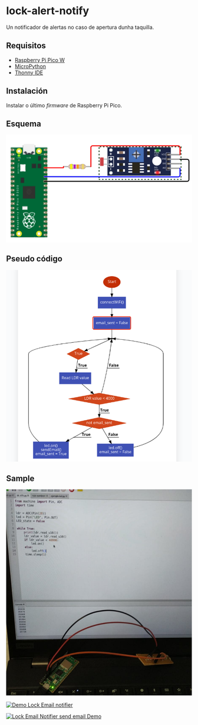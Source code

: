 # lock-alert-notify

Un notificador de alertas no caso de apertura dunha taquilla.

## Requisitos

- [Raspberry Pi Pico W](https://www.raspberrypi.com/products/raspberry-pi-pico/)
- [MicroPython](https://micropython.org/)
- [Thonny IDE](https://thonny.org/)

## Instalación

Instalar o último _firmware_ de Raspberry Pi Pico.

## Esquema

![Esquema](resources/esquema.png)

## Pseudo código

![Diagrama de Flow](resources/diagrama-flow.png)

## Sample

![sample](resources/sample.jpeg)

[![Demo Lock Email notifier](http://img.youtube.com/vi/qV1CJKUUlZU/0.jpg)](http://www.youtube.com/watch?v=qV1CJKUUlZU "Demo Lock Email Notifier")

[![Lock Email Notifier send email Demo](http://img.youtube.com/vi/gAyimMCKCEQ/0.jpg)](http://www.youtube.com/watch?v=gAyimMCKCEQ "Lock Email Notifier send email demo")